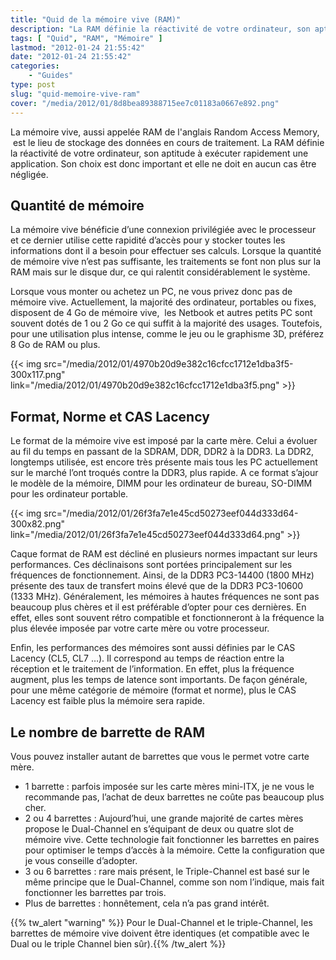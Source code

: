 ```yaml
---
title: "Quid de la mémoire vive (RAM)"
description: "La RAM définie la réactivité de votre ordinateur, son aptitude à exécuter rapidement une application. Son choix est donc important ne doit pas être négligé."
tags: [ "Quid", "RAM", "Mémoire" ]
lastmod: "2012-01-24 21:55:42"
date: "2012-01-24 21:55:42"
categories:
    - "Guides"
type: post
slug: "quid-memoire-vive-ram"
cover: "/media/2012/01/8d8bea89388715ee7c01183a0667e892.png"
---
```


La mémoire vive, aussi appelée RAM de l'anglais Random Access Memory,  est le lieu de stockage des données en cours de traitement. La RAM définie la réactivité de votre ordinateur, son aptitude à exécuter rapidement une application. Son choix est donc important et elle ne doit en aucun cas être négligée.

## Quantité de mémoire

La mémoire vive bénéficie d’une connexion privilégiée avec le processeur et ce dernier utilise cette rapidité d’accès pour y stocker toutes les informations dont il a besoin pour effectuer ses calculs. Lorsque la quantité de mémoire vive n’est pas suffisante, les traitements se font non plus sur la RAM mais sur le disque dur, ce qui ralentit considérablement le système.

Lorsque vous monter ou achetez un PC, ne vous privez donc pas de mémoire vive. Actuellement, la majorité des ordinateur, portables ou fixes, disposent de 4 Go de mémoire vive,  les Netbook et autres petits PC sont souvent dotés de 1 ou 2 Go ce qui suffit à la majorité des usages. Toutefois, pour une utilisation plus intense, comme le jeu ou le graphisme 3D, préférez 8 Go de RAM ou plus.

{{< img src="/media/2012/01/4970b20d9e382c16cfcc1712e1dba3f5-300x117.png" link="/media/2012/01/4970b20d9e382c16cfcc1712e1dba3f5.png" >}}

## Format, Norme et CAS Lacency

Le format de la mémoire vive est imposé par la carte mère. Celui a évoluer au fil du temps en passant de la SDRAM, DDR, DDR2 à la DDR3. La DDR2, longtemps utilisée, est encore très présente mais tous les PC actuellement sur le marché l’ont troqués contre la DDR3, plus rapide. A ce format s’ajour le modèle de la mémoire, DIMM pour les ordinateur de bureau, SO-DIMM pour les ordinateur portable.

{{< img src="/media/2012/01/26f3fa7e1e45cd50273eef044d333d64-300x82.png" link="/media/2012/01/26f3fa7e1e45cd50273eef044d333d64.png" >}}

Caque format de RAM est décliné en plusieurs normes impactant sur leurs performances. Ces déclinaisons sont portées principalement sur les fréquences de fonctionnement. Ainsi, de la DDR3 PC3-14400 (1800 MHz) présente des taux de transfert moins élevé que de la DDR3 PC3-10600 (1333 MHz). Généralement, les mémoires à hautes fréquences ne sont pas beaucoup plus chères et il est préférable d’opter pour ces dernières. En effet, elles sont souvent rétro compatible et fonctionneront à la fréquence la plus élevée imposée par votre carte mère ou votre processeur.

Enfin, les performances des mémoires sont aussi définies par le CAS Lacency (CL5, CL7 …). Il correspond au temps de réaction entre la réception et le traitement de l’information. En effet, plus la fréquence augment, plus les temps de latence sont importants. De façon générale, pour une même catégorie de mémoire (format et norme), plus le CAS Lacency est faible plus la mémoire sera rapide.

## Le nombre de barrette de RAM

Vous pouvez installer autant de barrettes que vous le permet votre carte mère.

- 1 barrette : parfois imposée sur les carte mères mini-ITX, je ne vous le recommande pas, l’achat de deux barrettes ne coûte pas beaucoup plus cher.
- 2 ou 4 barrettes : Aujourd’hui, une grande majorité de cartes mères propose le Dual-Channel en s’équipant de deux ou quatre slot de mémoire vive. Cette technologie fait fonctionner les barrettes en paires pour optimiser le temps d’accès à la mémoire. Cette la configuration que je vous conseille d’adopter.
- 3 ou 6 barrettes : rare mais présent, le Triple-Channel est basé sur le même principe que le Dual-Channel, comme son nom l’indique, mais fait fonctionner les barrettes par trois.
- Plus de barrettes : honnêtement, cela n’a pas grand intérêt.

{{% tw_alert "warning" %}}<i class="fa fa-exclamation-circle"></i> Pour le Dual-Channel et le triple-Channel, les barrettes de mémoire vive doivent être identiques (et compatible avec le Dual ou le triple Channel bien sûr).{{% /tw_alert %}}